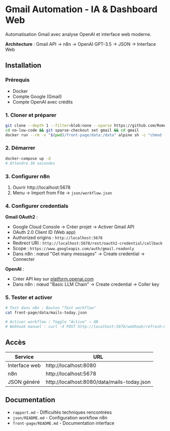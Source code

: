 # Gmail Automation - IA & Dashboard Web

Automatisation Gmail avec analyse OpenAI et interface web moderne.

**Architecture** : Gmail API → n8n → OpenAI GPT-3.5 → JSON → Interface Web

## Installation

### Prérequis
- Docker
- Compte Google (Gmail)
- Compte OpenAI avec crédits

### 1. Cloner et préparer
```bash
git clone --depth 1 --filter=blob:none --sparse https://github.com/RomeoCavazza/no-low-code.git
cd no-low-code && git sparse-checkout set gmail && cd gmail
docker run --rm -v "$(pwd)/front-page/data:/data" alpine sh -c "chmod -R 777 /data"
```

### 2. Démarrer
```bash
docker-compose up -d
# Attendre 30 secondes
```

### 3. Configurer n8n
1. Ouvrir http://localhost:5678
2. Menu → Import from File → `json/workflow.json`

### 4. Configurer credentials

**Gmail OAuth2** :
- Google Cloud Console → Créer projet → Activer Gmail API
- OAuth 2.0 Client ID (Web app)
- Authorized origins : `http://localhost:5678`
- Redirect URI : `http://localhost:5678/rest/oauth2-credential/callback`
- Scope : `https://www.googleapis.com/auth/gmail.readonly`
- Dans n8n : nœud "Get many messages" → Create credential → Connecter

**OpenAI** :
- Créer API key sur [platform.openai.com](https://platform.openai.com/api-keys)
- Dans n8n : nœud "Basic LLM Chain" → Create credential → Coller key

### 5. Tester et activer
```bash
# Test dans n8n : Bouton "Test workflow"
cat front-page/data/mails-today.json

# Activer workflow : Toggle "Active" → ON
# Webhook manuel : curl -X POST http://localhost:5678/webhook/refresh-mails
```

## Accès

| Service | URL |
|---------|-----|
| Interface web | http://localhost:8080 |
| n8n | http://localhost:5678 |
| JSON généré | http://localhost:8080/data/mails-today.json |

## Documentation

- `rapport.md` - Difficultés techniques rencontrées
- `json/README.md` - Configuration workflow n8n
- `front-page/README.md` - Documentation interface
